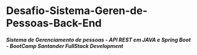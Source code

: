 # Desafio-Sistema-Geren-de-Pessoas-Back-End
#### *Sistema de Gerenciamento de pessoas  - API REST em JAVA e Spring Boot  - BootCamp Santander FullStack Development*
